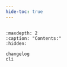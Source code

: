 ```yaml
---
hide-toc: true
---
```


```{include} ../README.md
```

```{toctree}
:maxdepth: 2
:caption: "Contents:"
:hidden:

changelog
cli
```
